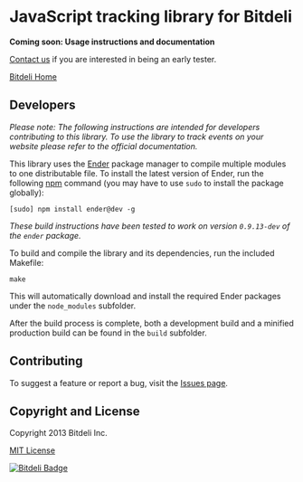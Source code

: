 JavaScript tracking library for Bitdeli
=======================================

**Coming soon: Usage instructions and documentation**

[Contact us](https://bitdeli.com/contact) if you are interested in being an early tester.

[Bitdeli Home](https://bitdeli.com)


## Developers ##

_Please note: The following instructions are intended for developers contributing to this library. To use the library to track events on your website please refer to the official documentation._

This library uses the [Ender](http://ender.jit.su/) package manager to compile multiple modules to one distributable file. To install the latest version of Ender, run the following [npm](https://npmjs.org/) command (you may have to use `sudo` to install the package globally):

```
[sudo] npm install ender@dev -g
```

_These build instructions have been tested to work on version `0.9.13-dev` of the `ender` package._

To build and compile the library and its dependencies, run the included Makefile:

```
make
```

This will automatically download and install the required Ender packages under the `node_modules` subfolder.

After the build process is complete, both a development build and a minified production build can be found in the `build` subfolder.


## Contributing ##

To suggest a feature or report a bug, visit the [Issues page](https://github.com/bitdeli/bitdeli-tracking-js/issues).


## Copyright and License ##

Copyright 2013 Bitdeli Inc.

[MIT License](https://github.com/bitdeli/bitdeli-tracking-js/blob/master/LICENSE)


[![Bitdeli Badge](https://d2weczhvl823v0.cloudfront.net/bitdeli/bitdeli-tracking-js/trend.png)](https://bitdeli.com/free "Bitdeli Badge")

